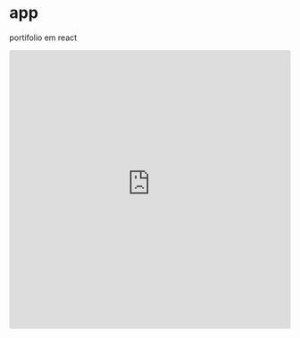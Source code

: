 # app
portifolio em react 
<div><p><iframe src="https://sprightly-sopapillas-5d2e9b.netlify.app/"
     style="width:100%; height:500px; border:0; border-radius: 4px; overflow:hidden;"
     title="React"
     allow="accelerometer; ambient-light-sensor; camera; encrypted-media; geolocation; gyroscope; hid; microphone; midi; payment; usb; vr; xr-spatial-tracking"
     sandbox="allow-forms allow-modals allow-popups allow-presentation allow-same-origin allow-scripts"
   ></iframe><p/></div>

